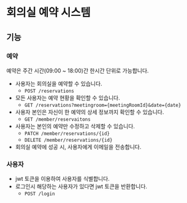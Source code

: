 # 회의실 예약 시스템

## 기능

### 예약
예약은 주간 시간(09:00 ~ 18:00)간 한시간 단위로 가능합니다.
- 사용자는 회의실을 예약할 수 있습니다.
  - `POST /reservations` 
- 모든 사용자는 예약 현황을 확인할 수 있습니다.
  - `GET /reservations?meetingroom={meetingRoomId}&date={date}`
- 사용자 본인은 자신이 한 예약의 상세 정보까지 확인할 수 있습니다.
  - `GET /member/reservaitons`
- 사용자는 본인의 예약만 수정하고 삭제할 수 있습니다.
  - `PATCH /member/reservations/{id}`
  - `DELETE /member/reservations/{id}`
- 회의실 예약에 성공 시, 사용자에게 이메일을 전송합니다.

### 사용자
- jwt 토큰을 이용하여 사용자를 식별합니다.
- 로그인시 해당하는 사용자가 있다면 jwt 토큰을 반환합니다.
  - `POST /login`
